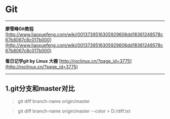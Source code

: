 # Git 

---
**廖雪峰Git教程**	[http://www.liaoxuefeng.com/wiki/0013739516305929606dd18361248578c67b8067c8c017b000](http://www.liaoxuefeng.com/wiki/0013739516305929606dd18361248578c67b8067c8c017b000)

**看日记学git by Linux 大棚**	[http://roclinux.cn/?page_id=3775](http://roclinux.cn/?page_id=3775)

---

## 1.git分支和master对比
> git diff branch-name origin/master

> git diff branch-name origin/master --color > D:/diff.txt
